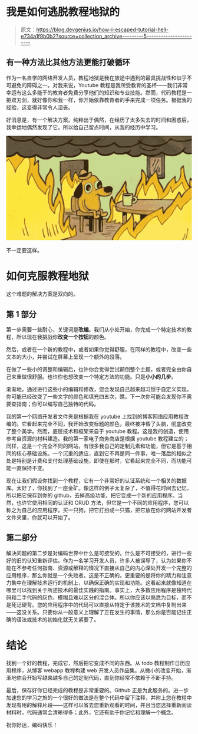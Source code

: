 # 我是如何逃脱教程地狱的

> 原文：<https://blog.devgenius.io/how-i-escaped-tutorial-hell-e734a1f9b0b2?source=collection_archive---------5----------------------->

## 有一种方法比其他方法更能打破循环

作为一名自学的网络开发人员，教程地狱是我在旅途中遇到的最具挑战性和似乎不可避免的障碍之一。对我来说，Youtube 教程是我所受教育的圣杯——我们非常幸运有这么多能干的教育者免费分享他们的知识和专业技能。然而，代码教程是一把双刃剑，就好像你和我一样，你开始依靠教育者的手来完成一项任务。根据我的经验，这变得非常令人沮丧。

好消息是，有一个解决方案。纯粹出于偶然，在经历了太多失去的时间和困惑后，我幸运地偶然发现了它。所以给自己留点时间，从我的经历中学习。

![](img/c0697d51275f5e310fc2fb62579db896.png)

不一定要这样。

# 如何克服教程地狱

这个难题的解决方案是双向的。

## 第 1 部分

第一步需要一些耐心，关键词是**改编**。我们从小处开始，你完成一个特定技术的教程，所以现在我挑战你**改变一个按钮**的颜色。

然后，或者在一个新的教程中，或者如果你觉得舒服，在同样的教程中，改变一些文本的大小，并尝试在屏幕上呈现一个额外的段落。

在做了一些小的调整和编辑后，也许你会觉得尝试颠倒整个主题，或者完全由你自己来重做很舒服。也许你也想改变一个特定方法的功能。只是**小小的几步**。

渐渐地，通过进行这些小的编辑和修改，您会发现自己越来越习惯于自定义实现。你可能已经改变了一些文字的颜色和填充四五次，瞧，下一次你可能会发现你不需要查指南；你可以编写自己独特的代码。

我的第一个网络开发者文件夹是根据我在 youtube 上找到的博客网络应用教程改编的。它看起来完全不同，我开始改变标题的颜色，最终被冲昏了头脑，彻底改变了整个美学。然而，底层技术和框架来自于 youtube 教程。这是我的创造，使用参考自资源的材料建造。我的第一家电子商务商店是根据 youtube 教程建立的；同样，这是一个完全不同的网站，有很多我自己的定制元素和功能，但它是基于相同的核心基础设施。一个沉重的适应，直到它不再是同一件事，唯一落后的相似之处是特别是计费和支付处理基础设施，即使在那时，它看起来完全不同，而功能可能一直保持不变。

现在让我们假设你找到一个教程，它有一个非常好的认证系统和一个相关的数据库。太好了，你找到了一座金矿。像这样的例子太复杂了，不值得花时间去记忆，所以把它保存到你的 github，去掉高级功能，把它变成一个新的应用程序。当然，也许它使用相同的认证和 CRUD 方法，但它是一个不同的应用程序，您可以称之为自己的应用程序。买一只狗，把它打扮成一只猫，把它放在你的网站开发者文件夹里，你就可以开始了。

## 第二部分

解决问题的第二步是对编码世界中什么是可接受的，什么是不可接受的，进行一些好的旧的认知重新评估。作为一名学习开发人员，许多人被误导了，认为如果你不能在不参考任何指南、资源或解释的情况下直接从自己的内心深处开发一个完整的应用程序，那么你就是一个失败者。这是不正确的。更重要的是将你的精力和注意力集中在理解技术运行的机制上，以确保正确的实现和功能。这看起来就像知道在哪里可以找到关于所述技术的最佳实践的指南。事实上，大多数应用程序是独特代码和二手代码的灰色、模糊且难以区分的混合体。所以你应该以熟悉为目标，而不是死记硬背。您的应用程序中的代码可以直接从特定于该技术的文档中复制出来——这没关系。只要你从一般意义上理解了正在发生的事情，那么你是否能记住正确的语法或技术的初始化就无关紧要了。

# 结论

找到一个好的教程，完成它，然后把它变成不同的东西。从 todo 教程制作日历应用程序，从博客 webapp 教程构建 web 开发人员作品集。从微小的改变开始，渐渐地你会开始写越来越多自己的定制代码，直到你经常不依赖于不断手持。

最后，保存好你已经完成的教程是非常重要的。Github 正是为此服务的。进一步加速您的学习之旅的一个很好的做法是在整个代码中留下注释，并附上您在教程中发现有用的解释片段——这样可以省去您重新观看的时间，并且当您选择重新阅读材料时，代码通常会清晰得多；此外，它还有助于你记忆和理解一个概念。

祝你好运，编码快乐！